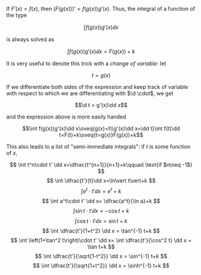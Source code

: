 If $F'(x)=f(x)$, then $(F(g(x)))'=f(g(x))g'(x)$. Thus, the integral of a function of the type 

$$\int f(g(x))g'(x)\dd x$$

is always solved as 

$$\int f(g(x))g'(x)\dd x=F(g(x))+k$$

It is very useful to denote this trick with a *change of variable*: let

$$t=g(x)$$

If we differentiate both sides of the expression and keep track of variable with respect to which we are differentiating with $\d \cdot$, we get

$$\d t = g'(x)\dd x$$

and the expression above is more easily handed

$$\int f(g(x))g'(x)\dd x\oveq{g(x)=t\\g'(x)\dd x=\dd t}\int f(t)\dd t=F(t)+k\oveq{t=g(x)}F(g(x))+k$$

This also leads to a list of "semi-immediate integrals": if $t$ is some function of $x$,

$$
\int t^n\cdot t' \dd x=\dfrac{t^{n+1}}{n+1}+k\qquad \text{if $n\neq -1$}
$$
$$ 
\int \dfrac{t'}{t}\dd x=\ln\vert t\vert+k
$$
$$
\int e^t\cdot t' \dd x= e^t+k
$$
$$
\int a^t\cdot t' \dd x= \dfrac{a^t}{\ln a}+k
$$
$$
\int \sin t\cdot t' \dd x= -\cos t+k
$$
$$
\int \cos t\cdot t' \dd x= \sin t+k 
$$
$$
\int \dfrac{t'}{1+t^2} \dd x = \tan^{-1} t+k 
$$
$$
\int \left(1+\tan^2 t\right)\cdot t' \dd x= \int \dfrac{t'}{\cos^2 t} \dd x = \tan t+k 
$$
$$
\int \dfrac{t'}{\sqrt{1-t^2}} \dd x = \sin^{-1} t+k
$$
$$
\int \dfrac{t'}{\sqrt{1+t^2}} \dd x = \sinh^{-1} t+k
$$
